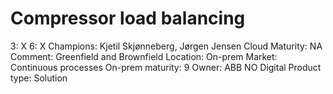 # Compressor load balancing

3: X
 6: X
Champions: Kjetil Skjønneberg, Jørgen Jensen
Cloud Maturity: NA
Comment: Greenfield and Brownfield
Location: On-prem
Market: Continuous processes
On-prem maturity: 9
Owner: ABB NO Digital
Product type: Solution
